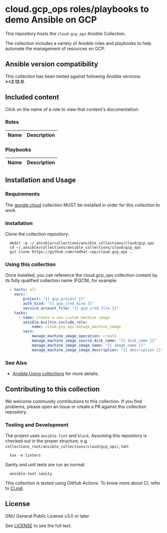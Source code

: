 # cloud.gcp_ops roles/playbooks to demo Ansible on GCP

This repository hosts the `cloud.gcp_ops` Ansible Collection.

The collection includes a variety of Ansible roles and playbooks to help automate the management of resources on GCP.

<!--start requires_ansible-->
## Ansible version compatibility

This collection has been tested against following Ansible versions: **>=2.12.0**.

## Included content

Click on the name of a role to view that content's documentation:

<!--start collection content-->
### Roles
Name | Description
--- | ---

### Playbooks
Name | Description
--- | ---
<!--end collection content-->

## Installation and Usage

### Requirements

The [google.cloud](https://github.com/ansible-collections/google.cloud) collection MUST be installed in order for this collection to work.


### Installation
Clone the collection repository.

```shell
  mkdir -p ~/.ansible/collections/ansible_collections/cloud/gcp_ops
  cd ~/.ansible/collections/ansible_collections/cloud/gcp_ops
  git clone https://github.com/redhat-cop/cloud.gcp_ops .
```

### Using this collection

Once installed, you can reference the cloud.gcp_ops collection content by its fully qualified collection name (FQCN), for example:

```yaml
  - hosts: all
    vars:
        project: "{{ gcp_project }}"
        auth_kind: "{{ gcp_cred_kind }}"
        service_account_file: "{{ gcp_cred_file }}"
    tasks:
      - name: Create a new custom machine image
        ansible.builtin.include_role:
            name: cloud.gcp_ops.manage_machine_image
        vars:
            manage_machine_image_operation: create
            manage_machine_image_source_disk_name: "{{ disk_name }}"
            manage_machine_image_image_name: "{{ image_name }}"
            manage_machine_image_image_description: "{{ description }}"
```

### See Also

* [Ansible Using collections](https://docs.ansible.com/ansible/latest/user_guide/collections_using.html) for more details.


## Contributing to this collection

We welcome community contributions to this collection. If you find problems, please open an issue or create a PR against this collection repository.

### Testing and Development

The project uses `ansible-lint` and `black`.
Assuming this repository is checked out in the proper structure,
e.g. `collections_root/ansible_collections/cloud/gcp_ops/`, run:

```shell
  tox -e linters
```

Sanity and unit tests are run as normal:

```shell
  ansible-test sanity
```

This collection is tested using GitHub Actions. To know more about CI, refer to [CI.md](https://github.com/https://github.com/redhat-cop/cloud.gcp_ops/blob/main/CI.md).

## License

GNU General Public License v3.0 or later

See [LICENSE](https://github.com/ansible-collections/cloud.gcp_ops/blob/main/LICENSE) to see the full text.
